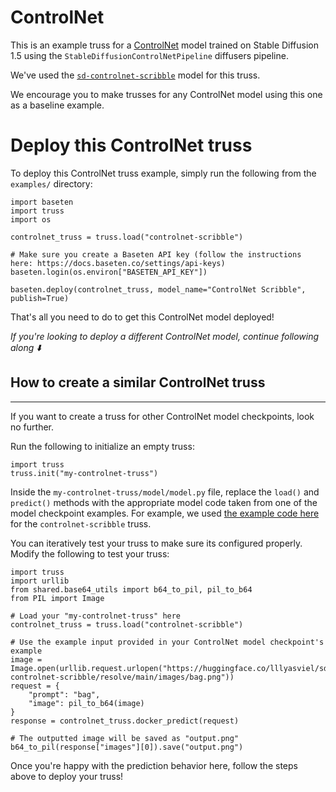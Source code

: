# ControlNet

This is an example truss for a [ControlNet](https://github.com/lllyasviel/ControlNet) model trained on Stable Diffusion 1.5 using the `StableDiffusionControlNetPipeline` diffusers pipeline.

We've used the [`sd-controlnet-scribble`](https://huggingface.co/lllyasviel/sd-controlnet-scribble) model for this truss.

We encourage you to make trusses for any ControlNet model using this one as a baseline example.


# Deploy this ControlNet truss
To deploy this ControlNet truss example, simply run the following from the `examples/` directory:
```
import baseten
import truss
import os

controlnet_truss = truss.load("controlnet-scribble")

# Make sure you create a Baseten API key (follow the instructions here: https://docs.baseten.co/settings/api-keys)
baseten.login(os.environ["BASETEN_API_KEY"])

baseten.deploy(controlnet_truss, model_name="ControlNet Scribble", publish=True)
```
That's all you need to do to get this ControlNet model deployed!

_If you're looking to deploy a different ControlNet model, continue following along ⬇️_

## How to create a similar ControlNet truss
---
If you want to create a truss for other ControlNet model checkpoints, look no further.

Run the following to initialize an empty truss:
```
import truss
truss.init("my-controlnet-truss")
```
Inside the `my-controlnet-truss/model/model.py` file, replace the `load()` and `predict()` methods with the appropriate model code taken from one of the model checkpoint examples. For example, we used [the example code here](https://huggingface.co/lllyasviel/sd-controlnet-scribble#example) for the `controlnet-scribble` truss.

You can iteratively test your truss to make sure its configured properly. Modify the following to test your truss:
```
import truss
import urllib
from shared.base64_utils import b64_to_pil, pil_to_b64
from PIL import Image

# Load your "my-controlnet-truss" here
controlnet_truss = truss.load("controlnet-scribble")

# Use the example input provided in your ControlNet model checkpoint's example
image = Image.open(urllib.request.urlopen("https://huggingface.co/lllyasviel/sd-controlnet-scribble/resolve/main/images/bag.png"))
request = {
    "prompt": "bag",
    "image": pil_to_b64(image)
}
response = controlnet_truss.docker_predict(request)

# The outputted image will be saved as "output.png"
b64_to_pil(response["images"][0]).save("output.png")
```
Once you're happy with the prediction behavior here, follow the steps above to deploy your truss!
